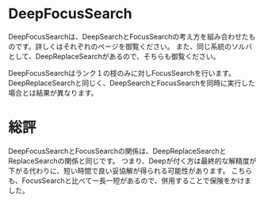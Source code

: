 # DeepFocusSearch
DeepFocusSearchは、DeepSearchとFocusSearchの考え方を組み合わせたものです。詳しくはそれぞれのページを御覧ください。
また、同じ系統のソルバとして、DeepReplaceSearchがあるので、そちらも御覧ください。

DeepFocusSearchはランク１の枝のみに対しFocusSearchを行います。
DeepReplaceSearchと同じく、DeepSearchとFocusSearchを同時に実行した場合とは結果が異なります。

# 総評
DeepFocusSearchとFocusSearchの関係は、DeepReplaceSearchとReplaceSearchの関係と同じです。
つまり、Deepが付く方は最終的な解精度が下がる代わりに、短い時間で良い妥協解が得られる可能性があります。
こちらも、FocusSearchと比べて一長一短があるので、併用することで保険をかけました。
